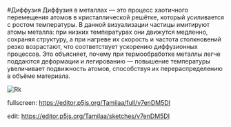 #Диффузия
  Диффузия в металлах — это процесс хаотичного перемещения атомов в кристаллической решётке, который усиливается с ростом температуры. В данной визуализации частицы имитируют атомы металла: при низких температурах они движутся медленно, сохраняя структуру, а при нагреве их скорость и частота столкновений резко возрастают, что соответствует ускорению диффузионных процессов. Это объясняет, почему при термообработке металлы легче поддаются деформации и легированию — повышение температуры увеличивает подвижность атомов, способствуя их перераспределению в объёме материала.

![Rk](https://github.com/user-attachments/assets/7dd5c682-ba85-40d0-862c-307aaba53048)


fullscreen: https://editor.p5js.org/Tamilaa/full/v7enDM5DI

edit: https://editor.p5js.org/Tamilaa/sketches/v7enDM5DI
